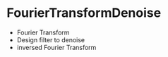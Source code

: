 # FourierTransformDenoise

* Fourier Transform
* Design filter to denoise
* inversed Fourier Transform
